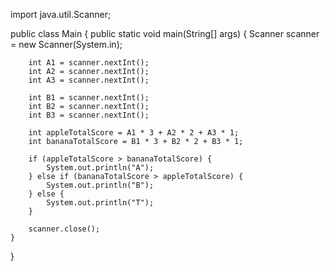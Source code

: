 import java.util.Scanner;

public class Main {
    public static void main(String[] args) {
        Scanner scanner = new Scanner(System.in);
        
        int A1 = scanner.nextInt();
        int A2 = scanner.nextInt();
        int A3 = scanner.nextInt();
        
        int B1 = scanner.nextInt();
        int B2 = scanner.nextInt();
        int B3 = scanner.nextInt();
        
        int appleTotalScore = A1 * 3 + A2 * 2 + A3 * 1;
        int bananaTotalScore = B1 * 3 + B2 * 2 + B3 * 1;
        
        if (appleTotalScore > bananaTotalScore) {
            System.out.println("A");
        } else if (bananaTotalScore > appleTotalScore) {
            System.out.println("B");
        } else {
            System.out.println("T");
        }
        
        scanner.close();
    }
}
